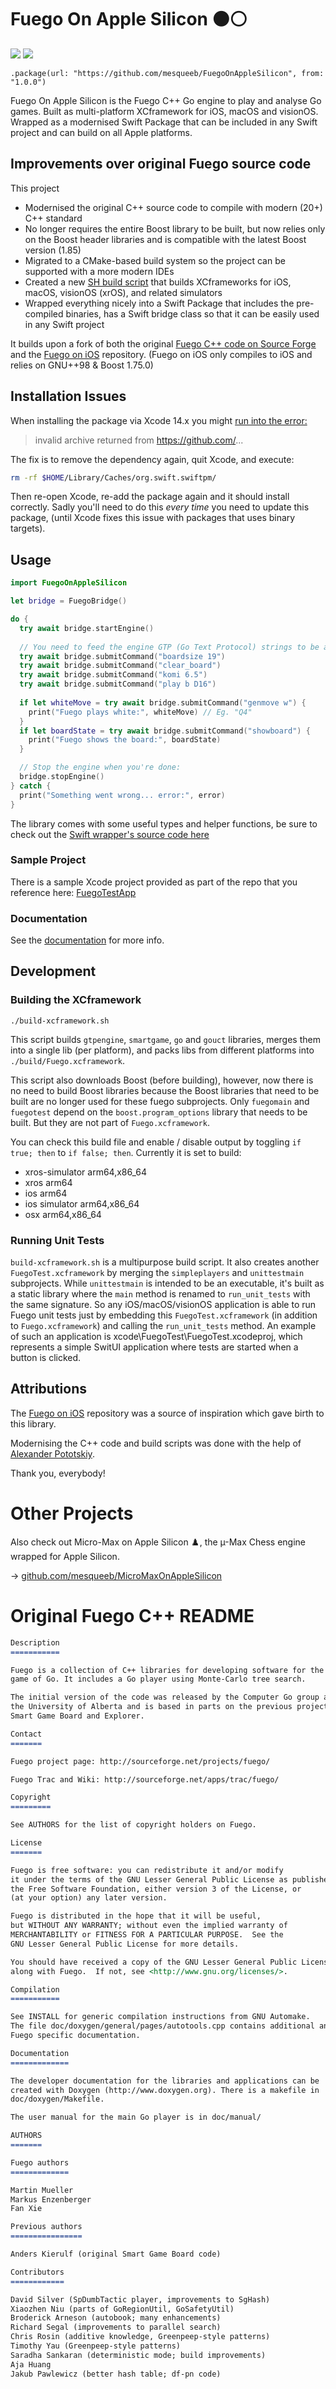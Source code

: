 # Fuego On Apple Silicon ⚫️⚪️

[![](https://img.shields.io/endpoint?url=https%3A%2F%2Fswiftpackageindex.com%2Fapi%2Fpackages%2Fmesqueeb%2FFuegoOnAppleSilicon%2Fbadge%3Ftype%3Dswift-versions)](https://swiftpackageindex.com/mesqueeb/FuegoOnAppleSilicon)
[![](https://img.shields.io/endpoint?url=https%3A%2F%2Fswiftpackageindex.com%2Fapi%2Fpackages%2Fmesqueeb%2FFuegoOnAppleSilicon%2Fbadge%3Ftype%3Dplatforms)](https://swiftpackageindex.com/mesqueeb/FuegoOnAppleSilicon)

```
.package(url: "https://github.com/mesqueeb/FuegoOnAppleSilicon", from: "1.0.0")
```

Fuego On Apple Silicon is the Fuego C++ Go engine to play and analyse Go games. Built as multi-platform XCframework for iOS, macOS and visionOS. Wrapped as a modernised Swift Package that can be included in any Swift project and can build on all Apple platforms.

## Improvements over original Fuego source code

This project
- Modernised the original C++ source code to compile with modern (20+) C++ standard
- No longer requires the entire Boost library to be built, but now relies only on the Boost header libraries and is compatible with the latest Boost version (1.85)
- Migrated to a CMake-based build system so the project can be supported with a more modern IDEs
- Created a new [SH build script](./build-xcframework.sh) that builds XCframeworks for iOS, macOS, visionOS (xrOS), and related simulators
- Wrapped everything nicely into a Swift Package that includes the pre-compiled binaries, has a Swift bridge class so that it can be easily used in any Swift project

It builds upon a fork of both the original [Fuego C++ code on Source Forge](http://fuego.sourceforge.net/) and the [Fuego on iOS](https://github.com/herzbube/fuego-on-ios) repository. (Fuego on iOS only compiles to iOS and relies on GNU++98 & Boost 1.75.0)

## Installation Issues

When installing the package via Xcode 14.x you might [run into the error:](https://stackoverflow.com/questions/76556005/swift-package-manager-failed-with-invalid-archive-returned-from-xy-which-is-req/78592676)

> invalid archive returned from https://github.com/...

The fix is to remove the dependency again, quit Xcode, and execute:

```bash
rm -rf $HOME/Library/Caches/org.swift.swiftpm/
```

Then re-open Xcode, re-add the package again and it should install correctly. Sadly you'll need to do this _every time_ you need to update this package, (until Xcode fixes this issue with packages that uses binary targets).

## Usage

```swift
import FuegoOnAppleSilicon

let bridge = FuegoBridge()

do {
  try await bridge.startEngine()
  
  // You need to feed the engine GTP (Go Text Protocol) strings to be able to request moves
  try await bridge.submitCommand("boardsize 19")
  try await bridge.submitCommand("clear_board")
  try await bridge.submitCommand("komi 6.5")
  try await bridge.submitCommand("play b D16")
  
  if let whiteMove = try await bridge.submitCommand("genmove w") {
    print("Fuego plays white:", whiteMove) // Eg. "Q4"
  }
  if let boardState = try await bridge.submitCommand("showboard") {
    print("Fuego shows the board:", boardState)
  }

  // Stop the engine when you're done:
  bridge.stopEngine()
} catch {
  print("Something went wrong... error:", error)
}
```

The library comes with some useful types and helper functions, be sure to check out the [Swift wrapper's source code here](./FuegoOnAppleSilicon/SwiftBridge/)

### Sample Project

There is a sample Xcode project provided as part of the repo that you reference here: [FuegoTestApp](./xcode/FuegoTestApp/)

### Documentation

See the [documentation](https://swiftpackageindex.com/mesqueeb/FuegoOnAppleSilicon/documentation/fuegoonapplesilicon) for more info.

## Development

### Building the XCframework

```
./build-xcframework.sh
```

This script builds `gtpengine`, `smartgame`, `go` and `gouct` libraries, merges them into a single lib (per platform), and packs libs from different platforms into `./build/Fuego.xcframework`.

This script also downloads Boost (before building), however, now there is no need to build Boost libraries because the Boost libraries that need to be built are no longer used for these fuego subprojects. Only `fuegomain` and `fuegotest` depend on the `boost.program_options` library that needs to be built. But they are not part of `Fuego.xcframework`.

You can check this build file and enable / disable output by toggling `if true; then` to `if false; then`. Currently it is set to build:

- xros-simulator arm64,x86_64
- xros arm64
- ios arm64
- ios simulator arm64,x86_64
- osx arm64,x86_64

### Running Unit Tests

`build-xcframework.sh` is a multipurpose build script. It also creates another `FuegoTest.xcframework` by merging the `simpleplayers` and `unittestmain` subprojects. While `unittestmain` is intended to be an executable, it's built as a static library where the `main` method is renamed to `run_unit_tests` with the same signature. So any iOS/macOS/visionOS application is able to run Fuego unit tests just by embedding this `FuegoTest.xcframework` (in addition to `Fuego.xcframework`) and calling the `run_unit_tests` method. An example of such an application is xcode\FuegoTest\FuegoTest.xcodeproj, which represents a simple SwitUI application where tests are started when a button is clicked.

## Attributions

The [Fuego on iOS](https://github.com/herzbube/fuego-on-ios) repository was a source of inspiration which gave birth to this library.

Modernising the C++ code and build scripts was done with the help of [Alexander Pototskiy](https://github.com/apotocki).

Thank you, everybody!

# Other Projects

Also check out Micro-Max on Apple Silicon ♟️, the µ-Max Chess engine wrapped for Apple Silicon.

→ [github.com/mesqueeb/MicroMaxOnAppleSilicon](https://github.com/mesqueeb/MicroMaxOnAppleSilicon)

# Original Fuego C++ README

```md
Description
===========

Fuego is a collection of C++ libraries for developing software for the
game of Go. It includes a Go player using Monte-Carlo tree search.

The initial version of the code was released by the Computer Go group at
the University of Alberta and is based in parts on the previous projects
Smart Game Board and Explorer.

Contact
=======

Fuego project page: http://sourceforge.net/projects/fuego/

Fuego Trac and Wiki: http://sourceforge.net/apps/trac/fuego/

Copyright
=========

See AUTHORS for the list of copyright holders on Fuego.

License
=======

Fuego is free software: you can redistribute it and/or modify
it under the terms of the GNU Lesser General Public License as published by
the Free Software Foundation, either version 3 of the License, or
(at your option) any later version.

Fuego is distributed in the hope that it will be useful,
but WITHOUT ANY WARRANTY; without even the implied warranty of
MERCHANTABILITY or FITNESS FOR A PARTICULAR PURPOSE.  See the
GNU Lesser General Public License for more details.

You should have received a copy of the GNU Lesser General Public License
along with Fuego.  If not, see <http://www.gnu.org/licenses/>.

Compilation
===========

See INSTALL for generic compilation instructions from GNU Automake.
The file doc/doxygen/general/pages/autotools.cpp contains additional and
Fuego specific documentation.

Documentation
=============

The developer documentation for the libraries and applications can be
created with Doxygen (http://www.doxygen.org). There is a makefile in
doc/doxygen/Makefile.

The user manual for the main Go player is in doc/manual/

AUTHORS
=======

Fuego authors
=============

Martin Mueller
Markus Enzenberger
Fan Xie

Previous authors
================

Anders Kierulf (original Smart Game Board code)

Contributors
============

David Silver (SpDumbTactic player, improvements to SgHash)
Xiaozhen Niu (parts of GoRegionUtil, GoSafetyUtil)
Broderick Arneson (autobook; many enhancements)
Richard Segal (improvements to parallel search)
Chris Rosin (additive knowledge, Greenpeep-style patterns)
Timothy Yau (Greenpeep-style patterns)
Saradha Sankaran (deterministic mode; build improvements)
Aja Huang
Jakub Pawlewicz (better hash table; df-pn code)
```
